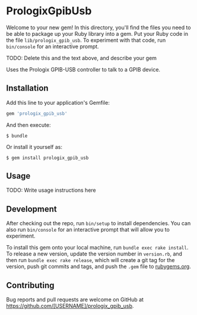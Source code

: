 # PrologixGpibUsb

Welcome to your new gem! In this directory, you'll find the files you need to be able to package up your Ruby library into a gem. Put your Ruby code in the file `lib/prologix_gpib_usb`. To experiment with that code, run `bin/console` for an interactive prompt.

TODO: Delete this and the text above, and describe your gem

Uses the Prologix GPIB-USB controller to talk to a GPIB device.

## Installation

Add this line to your application's Gemfile:

```ruby
gem 'prologix_gpib_usb'
```

And then execute:

    $ bundle

Or install it yourself as:

    $ gem install prologix_gpib_usb

## Usage

TODO: Write usage instructions here

## Development

After checking out the repo, run `bin/setup` to install dependencies. You can also run `bin/console` for an interactive prompt that will allow you to experiment.

To install this gem onto your local machine, run `bundle exec rake install`. To release a new version, update the version number in `version.rb`, and then run `bundle exec rake release`, which will create a git tag for the version, push git commits and tags, and push the `.gem` file to [rubygems.org](https://rubygems.org).

## Contributing

Bug reports and pull requests are welcome on GitHub at https://github.com/[USERNAME]/prologix_gpib_usb.
